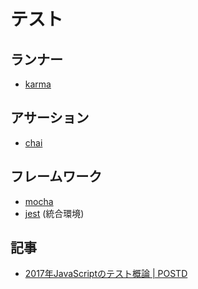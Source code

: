 # テスト

## ランナー

- [karma](karma.md)

## アサーション

- [chai](chai.md)

## フレームワーク

- [mocha](mocha.md)
- [jest](jest.md)  (統合環境)

## 記事

- [2017年JavaScriptのテスト概論 | POSTD](https://postd.cc/a-complete-guide-to-testing-javascript-in-2017/)
